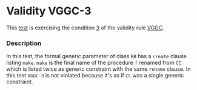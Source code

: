 # Validity VGGC-3

This [test](.) is exercising the condition [3](../Readme.md) of the validity rule [VGGC](../../vggc/Readme.md).

### Description

In this test, the formal generic parameter of class `BB` has a `create` clause listing `make`. `make` is the final name of the procedure `f` renamed from `CC` which is listed twice as generic constraint with the same `rename` clause. In this test `VGGC-3` is not violated because it's as if `CC` was a single generic constraint.
